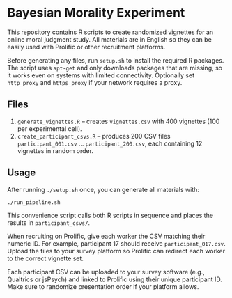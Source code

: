 # Bayesian Morality Experiment

This repository contains R scripts to create randomized vignettes for an online moral judgment study. All materials are in English so they can be easily used with Prolific or other recruitment platforms.

Before generating any files, run `setup.sh` to install the required R packages. The script uses `apt-get` and only downloads packages that are missing, so it works even on systems with limited connectivity. Optionally set `http_proxy` and `https_proxy` if your network requires a proxy.

## Files
1. `generate_vignettes.R` – creates `vignettes.csv` with 400 vignettes (100 per experimental cell).
2. `create_participant_csvs.R` – produces 200 CSV files `participant_001.csv` … `participant_200.csv`, each containing 12 vignettes in random order.

## Usage
After running `./setup.sh` once, you can generate all materials with:

```bash
./run_pipeline.sh
```
This convenience script calls both R scripts in sequence and places the results in `participant_csvs/`.

When recruiting on Prolific, give each worker the CSV matching their numeric ID. For example, participant 17 should receive `participant_017.csv`. Upload the files to your survey platform so Prolific can redirect each worker to the correct vignette set.

Each participant CSV can be uploaded to your survey software (e.g., Qualtrics or jsPsych) and linked to Prolific using their unique participant ID. Make sure to randomize presentation order if your platform allows.
